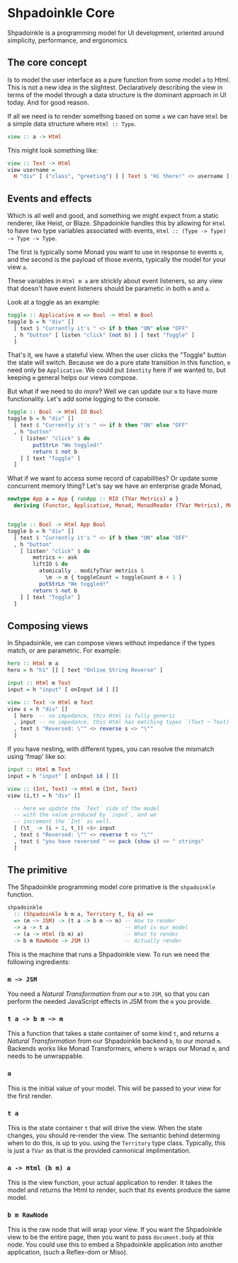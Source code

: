 # Shpadoinkle Core

Shpadoinkle is a programming model for UI development, oriented around simplicity,
performance, and ergonomics.

## The core concept

Is to model the user interface as a pure function from some model `a` to Html.
This is not a new idea in the slightest. Declaratively describing the view in terms
of the model through a data structure is the dominant approach in UI today. And
for good reason.

If all we need is to render something based on some `a` we can have `Html` be a
simple data structure where `Html :: Type`.

```haskell
view :: a -> Html
```

This might look something like:

```haskell
view :: Text -> Html
view username =
  H "div" [ ("class", "greeting") ] [ Text $ "Hi there!" <> username ]
```

## Events and effects

Which is all well and good, and something we might expect from a static renderer,
like Heist, or Blaze. Shpadoinkle handles this by allowing for `Html` to have two
type variables associated with events, `Html :: (Type -> Type) -> Type -> Type`.

The first is typically some Monad you want to use in response to events `m`, and
the second is the payload of those events, typically the model for your view `a`.

These variables in `Html m a` are strickly about event listeners, so any view
that doesn't have event listeners should be parametic in both `m` and `a`.

Look at a toggle as an example:

```haskell
toggle :: Applicative m => Bool -> Html m Bool
toggle b = h "div" []
  [ text $ "Currently it's " <> if b then "ON" else "OFF"
  , h "button" [ listen "click" (not b) ] [ text "Toggle" ]
  ]
```

That's it, we have a stateful view. When the user clicks
the "Toggle" button the state will switch. Because we do a pure
state transition in this function, `m` need only be `Applicative`.
We could put `Identity` here if we wanted to, but keeping `m` general
helps our views compose.

But what if we need to do _more_? Well we can update our `m` to
have more functionality. Let's add some logging to the console.

```haskell
toggle :: Bool -> Html IO Bool
toggle b = h "div" []
  [ text $ "Currently it's " <> if b then "ON" else "OFF"
  , h "button"
    [ listen' "click" $ do
        putStrLn "We toggled!"
        return $ not b
    ] [ text "Toggle" ]
  ]
```

What if we want to access some record of capabilities? Or update some
concurrent memory thing? Let's say we have an enterprise grade Monad,

```haskell
newtype App a = App { runApp :: RIO (TVar Metrics) a }
  deriving (Functor, Applicative, Monad, MonadReader (TVar Metrics), MonadIO, MonadJSM)


toggle :: Bool -> Html App Bool
toggle b = h "div" []
  [ text $ "Currently it's " <> if b then "ON" else "OFF"
  , h "button"
    [ listen' "click" $ do
        metrics <- ask
        liftIO $ do
          atomically . modifyTVar metrics $
            \m -> m { toggleCount = toggleCount m + 1 }
          putStrLn "We toggled!"
        return $ not b
    ] [ text "Toggle" ]
  ]
```

## Composing views

In Shpadoinkle, we can compose views without impedance if the types match,
or are parametric. For example:

```haskell
hero :: Html m a
hero = h "h1" [] [ text "Online String Reverse" ]

input :: Html m Text
input = h "input" [ onInput id ] []

view :: Text -> Html m Text
view s = h "div" []
  [ hero  -- no impedance, this Html is fully generic
  , input -- no impedance, this Html has matching types `(Text ~ Text)`
  , text $ "Reversed: \"" <> reverse s <> "\""
  ]
```

If you have nesting, with different types,
you can resolve the mismatch using 'fmap' like so:

```haskell
input :: Html m Text
input = h "input" [ onInput id ] []

view :: (Int, Text) -> Html m (Int, Text)
view (i,t) = h "div" []

  -- here we update the `Text` side of the model
  -- with the value produced by `input`, and we
  -- increment the `Int` as well.
  [ (\t_ -> (i + 1, t_)) <$> input
  , text $ "Reversed: \"" <> reverse t <> "\""
  , text $ "you have reversed " <> pack (show i) <> " strings"
  ]
```

## The primitive

The Shpadoinkle programming model core primative is the `shpadoinkle` function.

```haskell
shpadoinkle
  :: (Shpadoinkle b m a, Territory t, Eq a) =>
  => (m ~> JSM) -> (t a -> b m ~> m) -- How to render
  -> a -> t a                        -- What is our model
  -> (a -> Html (b m) a)             -- What to render
  -> b m RawNode -> JSM ()           -- Actually render
```

This is the machine that runs a Shpadoinkle view. To run we need
the following ingredients:

### `m ~> JSM`

You need a _Natural Transformation_ from our `m` to `JSM`, so that
you can perform the needed JavaScript effects in JSM from the `m`
you provide.

### `t a -> b m ~> m`

This a function that takes a state container of some kind `t`,
and returns a _Natural Transformation_ from our Shpadoinkle backend `b`,
to our monad `m`. Backends works like Monad Transformers, where
`b` wraps our Monad `m`, and needs to be unwrappable.

### `a`

This is the initial value of your model. This will be passed to your view
for the first render.

### `t a`

This is the state container `t` that will drive the view. When the state
changes, you should re-render the view. The semantic behind determing when
to do this, is up to you. using the `Territory` type class. Typically, this is
just a `TVar` as that is the provided cannonical implimentation.

### `a -> Html (b m) a`

This is the view function, your actual application to render. It takes
the model and returns the Html to render, such that its events produce the
same model.

### `b m RawNode`

This is the raw node that will wrap your view. If you want the Shpadoinkle view
to be the entire page, then you want to pass `document.body` at this node.
You could use this to embed a Shpadoinkle application into another application,
(such a Reflex-dom or Miso).

